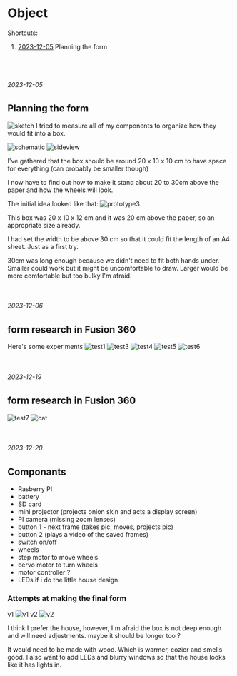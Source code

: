 # Object

Shortcuts:

1. [2023-12-05](#2023-12-05) Planning the form

<br/><br/>

###### 2023-12-05
## Planning the form

![sketch](sketches/IMG_1217.jpg)
I tried to measure all of my components to organize how they would fit into a box.

![schematic](sketches/Screenshot%202023-12-05%20at%2011.47.19.png)
![sideview](sketches/Screenshot%202023-12-05%20at%2011.47.29.png)

I've gathered that the box should be around 20 x 10 x 10 cm to have space for everything (can probably be smaller though)

I now have to find out how to make it stand about 20 to 30cm above the paper and how the wheels will look.

The initial idea looked like that: 
![prototype3](sketches/IMG_9949.jpg)

This box was 20 x 10 x 12 cm and it was 20 cm above the paper, so an appropriate size already.

I had set the width to be above 30 cm so that it could fit the length of an A4 sheet. Just as a first try.

30cm was long enough because we didn't need to fit both hands under. Smaller could work but it might be uncomfortable to draw. Larger would be more comfortable but too bulky I'm afraid.

<br/>

###### 2023-12-06
## form research in Fusion 360

Here's some experiments
![test1](360-tests/1.png) ![test3](360-tests/3.png) ![test4](360-tests/4.png) ![test5](360-tests/5.png) ![test6](360-tests/6.png)

<br/>

###### 2023-12-19
## form research in Fusion 360

![test7](360-tests/7.png) ![cat](360-tests/cat.png)

<br/>

###### 2023-12-20
## Componants

- Rasberry PI
- battery
- SD card
- mini projector (projects onion skin and acts a display screen)
- PI camera (missing zoom lenses)
- button 1 - next frame (takes pic, moves, projects pic)
- button 2 (plays a video of the saved frames)
- switch on/off
- wheels
- step motor to move wheels
- cervo motor to turn wheels
- motor controller ?
- LEDs if i do the little house design


### Attempts at making the final form

v1
![v1](360-tests/82.png)
v2
![v2](360-tests/92.png)

I think I prefer the house, however, I'm afraid the box is not deep enough and will need adjustments. maybe it should be longer too ?

It would need to be made with wood.
Which is warmer, cozier and smells good. I also want to add LEDs and blurry windows so that the house looks like it has lights in.
